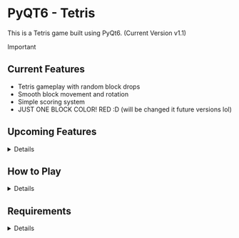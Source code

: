 # PyQT6 - Tetris
This is a Tetris game built using PyQt6. 
(Current Version v1.1)

> [!IMPORTANT]
> ## Current Features
> - Tetris gameplay with random block drops
> - Smooth block movement and rotation
> - Simple scoring system
> - JUST ONE BLOCK COLOR! RED :D (will be changed it future versions lol)</details>


## Upcoming Features
<details>

- Game Over screen
- An Actual Main menu
- Actual UI with good looking visuals and animations just like tetris
- High score tracking and possibly a leaderboard
- Pause/resume button during gameplay
</details>


## How to Play
<details>

- Use arrow keys to move and rotate blocks. 
- Clear lines to earn points!
- Try to keep the blocks from reaching the top.
</details>

## Requirements
<details>

- Python 3.x
- PyQt6
</details>
